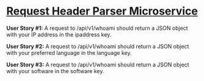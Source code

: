 # [Request Header Parser Microservice](https://www.freecodecamp.org/learn/apis-and-microservices/apis-and-microservices-projects/request-header-parser-microservice)

**User Story #1:** A request to /api/v1/whoami should return a JSON object with your IP address in the ipaddress key.

**User Story #2:** A request to /api/v1/whoami should return a JSON object with your preferred language in the language key.

**User Story #3:** A request to /api/v1/whoami should return a JSON object with your software in the software key.